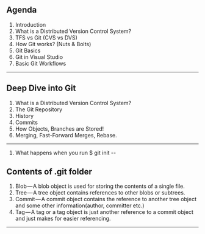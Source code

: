 ## Agenda
1. Introduction
1. What is a Distributed Version Control System?
1. TFS vs Git (CVS vs DVS)
1. How Git works? (Nuts & Bolts)
1. Git Basics
1. Git in Visual Studio
1. Basic Git Workflows

---
## Deep Dive into Git

1. What is a Distributed Version Control System?
1. The Git Repository
1. History
1. Commits
1. How Objects, Branches are Stored!
1. Merging, Fast-Forward Merges, Rebase. 

---

1. What happens when you run $ git init 
--

## Contents of .git folder

1. Blob — A blob object is used for storing the contents of a single file.
1. Tree — A tree object contains references to other blobs or subtrees.
1. Commit — A commit object contains the reference to another tree object and some other information(author, committer etc.)
1. Tag — A tag or a tag object is just another reference to a commit object and just makes for easier referencing.

---
